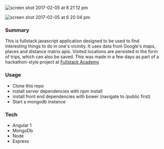 ![screen shot 2017-02-05 at 6 21 12 pm](https://cloud.githubusercontent.com/assets/11016515/22630940/7de90b7e-ebd1-11e6-9a94-8267dcd32c25.png)

![screen shot 2017-02-05 at 6 20 04 pm](https://cloud.githubusercontent.com/assets/11016515/22630941/8c390a6c-ebd1-11e6-9d8b-68627ab43d7b.png)
### Summary
This is fullstack javascript application designed to be used to find interesting things to do in one's vicinity.  It uses data from Google's maps, places and distance matrix apis.  Visited locations are persisted in the form of trips, which can also be saved. This was made in a few days as part of a hackathon-style project at [Fullstack Academy](https://www.fullstackacademy.com/)

### Usage
  - Clone this repo
  - install server dependencies with npm install
  - install front end dependencies with bower (navigate to /public first)
  - Start a mongodb instance

### Tech
  - Angular 1
  - MongoDb
  - Node
  - Express
